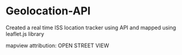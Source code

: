 # Geolocation-API
Created a real time ISS location tracker using API and mapped using leaflet.js library

mapview attribution: OPEN STREET VIEW
